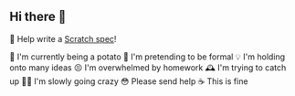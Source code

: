 ## Hi there 👋

📝 Help write a [Scratch spec](https://github.com/OceanIsEndless/scratch-spec)!

🥔 I'm currently being a potato
🥸 I'm pretending to be formal
💡 I'm holding onto many ideas
😣 I'm overwhelmed by homework
🕰️ I'm trying to catch up
😵‍💫 I'm slowly going crazy
😳 Please send help
☕️ This is fine
